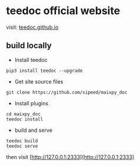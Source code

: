 teedoc official website
=====

visit: [teedoc.github.io](https://teedoc.github.io)


## build locally

* Install teedoc

```
pip3 install teedoc --upgrade
```

* Get site source files

```
git clone https://github.com/sipeed/maixpy_doc
```

* Install plugins

```
cd maixpy_doc
teedoc install
```

* build and serve

```
teedoc build
teedoc serve
```

then visit [http://127.0.0.1:2333](http://127.0.0.1:2333)


